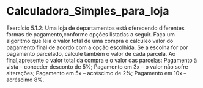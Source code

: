 # Calculadora_Simples_para_loja
Exercício
5.1.2:
Uma loja de departamentos está oferecendo
diferentes formas de pagamento,conforme opções listadas a seguir. Faça um
algoritmo que leia o valor total de uma compra e calculeo valor do pagamento
final de acordo com a opção escolhida.
Se a
escolha for por pagamento parcelado, calcule também o valor de cada parcela. Ao
final,apresente o valor total da compra e o valor das parcelas:
Pagamento
à vista – conceder desconto de 5%;
Pagamento
em 3x – o valor não sofre alterações;
Pagamento
em 5x – acréscimo de 2%;
Pagamento
em 10x – acréscimo 8%.
